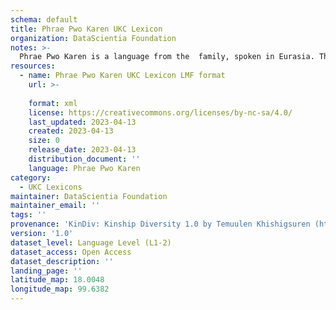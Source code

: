 ```yaml
---
schema: default
title: Phrae Pwo Karen UKC Lexicon
organization: DataScientia Foundation
notes: >-
  Phrae Pwo Karen is a language from the  family, spoken in Eurasia. The UKC Lexicon of Phrae Pwo Karen is represented as a lexico-semantic network. It consists of words, word senses, synsets, as well as sense-level and synset-level relationships.
resources:
  - name: Phrae Pwo Karen UKC Lexicon LMF format
    url: >-
      
    format: xml
    license: https://creativecommons.org/licenses/by-nc-sa/4.0/
    last_updated: 2023-04-13
    created: 2023-04-13
    size: 0
    release_date: 2023-04-13
    distribution_document: ''
    language: Phrae Pwo Karen
category:
  - UKC Lexicons
maintainer: DataScientia Foundation
maintainer_email: ''
tags: ''
provenance: 'KinDiv: Kinship Diversity 1.0 by Temuulen Khishigsuren (http://ukc.disi.unitn.it/index.php/kinship/); Princeton WordNet 2.1 by Princeton University (https://wordnet.princeton.edu)'
version: '1.0'
dataset_level: Language Level (L1-2)
dataset_access: Open Access
dataset_description: ''
landing_page: ''
latitude_map: 18.0048
longitude_map: 99.6382
---
```

